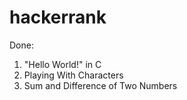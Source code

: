 # hackerrank

Done:
1. "Hello World!" in C
2. Playing With Characters
3. Sum and Difference of Two Numbers 
